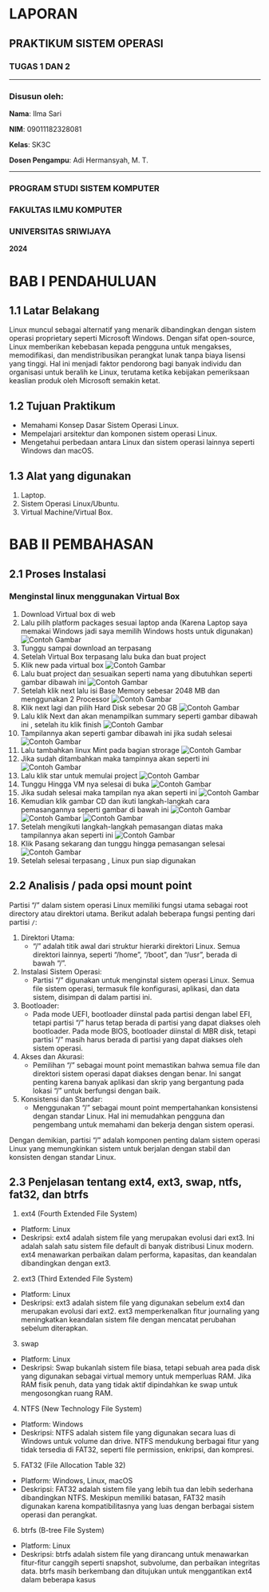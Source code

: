 # LAPORAN
## PRAKTIKUM SISTEM OPERASI 
### TUGAS 1 DAN 2

---

### Disusun oleh:
**Nama**: Ilma Sari

**NIM**: 09011182328081

**Kelas**: SK3C  

**Dosen Pengampu**: Adi Hermansyah, M. T.

---

### PROGRAM STUDI SISTEM KOMPUTER  
### FAKULTAS ILMU KOMPUTER  
### UNIVERSITAS SRIWIJAYA  
**2024**

# BAB I PENDAHULUAN 
## 1.1 Latar Belakang
Linux muncul sebagai alternatif yang menarik dibandingkan dengan sistem operasi proprietary seperti Microsoft Windows. Dengan sifat open-source, Linux memberikan kebebasan kepada pengguna untuk mengakses, memodifikasi, dan mendistribusikan perangkat lunak tanpa biaya lisensi yang tinggi. Hal ini menjadi faktor pendorong bagi banyak individu dan organisasi untuk beralih ke Linux, terutama ketika kebijakan pemeriksaan keaslian produk oleh Microsoft semakin ketat.

## 1.2 Tujuan Praktikum
- Memahami Konsep Dasar Sistem Operasi Linux.
- Mempelajari arsitektur dan komponen sistem operasi Linux.
- Mengetahui perbedaan antara Linux dan sistem operasi lainnya seperti Windows dan macOS.

## 1.3 Alat yang digunakan 
1. Laptop.
2. Sistem Operasi Linux/Ubuntu.
3. Virtual Machine/Virtual Box.

# BAB II PEMBAHASAN 
## 2.1 Proses Instalasi 
### Menginstal linux menggunakan Virtual Box
1.	Download Virtual box di web 
2.	Lalu pilih platform packages sesuai laptop anda (Karena Laptop saya memakai Windows jadi saya memilih Windows hosts untuk digunakan)
    ![Contoh Gambar](https://github.com/ilmasari02/Ilma-sari-09011182328081-SK3C-Praktikum-SO/blob/main/Sistem%20Operasi/Screenshot%20(287).png)
3.	Tunggu sampai download an terpasang 
4.	Setelah Virtual Box terpasang lalu buka dan buat project 
5.	Klik new pada virtual box
    ![Contoh Gambar](https://github.com/ilmasari02/Ilma-sari-09011182328081-SK3C-Praktikum-SO/blob/main/Sistem%20Operasi/Screenshot%20(304).png)
6.	Lalu buat project dan sesuaikan seperti nama yang dibutuhkan seperti gambar dibawah ini
    ![Contoh Gambar](https://github.com/ilmasari02/Ilma-sari-09011182328081-SK3C-Praktikum-SO/blob/main/Sistem%20Operasi/Screenshot%20(305).png)
7.	Setelah klik next lalu isi Base Memory sebesar 2048 MB dan menggunakan 2 Processor
    ![Contoh Gambar](https://github.com/ilmasari02/Ilma-sari-09011182328081-SK3C-Praktikum-SO/blob/main/Sistem%20Operasi/Screenshot%20(306).png)
8.	Klik next lagi dan pilih Hard Disk sebesar 20 GB
    ![Contoh Gambar](https://github.com/ilmasari02/Ilma-sari-09011182328081-SK3C-Praktikum-SO/blob/main/Sistem%20Operasi/Screenshot%20(307).png)
9.	Lalu klik Next dan akan menampilkan summary seperti gambar dibawah ini , setelah itu klik finish
    ![Contoh Gambar](https://github.com/ilmasari02/Ilma-sari-09011182328081-SK3C-Praktikum-SO/blob/main/Sistem%20Operasi/Screenshot%20(308).png)
10.	Tampilannya akan seperti gambar dibawah ini jika sudah selesai
    ![Contoh Gambar](https://github.com/ilmasari02/Ilma-sari-09011182328081-SK3C-Praktikum-SO/blob/main/Sistem%20Operasi/Screenshot%20(309).png)
11.	Lalu tambahkan linux Mint pada bagian strorage
    ![Contoh Gambar](https://github.com/ilmasari02/Ilma-sari-09011182328081-SK3C-Praktikum-SO/blob/main/Sistem%20Operasi/Screenshot%20(310).png)
12.	Jika sudah ditambahkan maka tampinnya akan seperti ini
    ![Contoh Gambar](https://github.com/ilmasari02/Ilma-sari-09011182328081-SK3C-Praktikum-SO/blob/main/Sistem%20Operasi/Screenshot%20(311).png)
13. Lalu klik star untuk memulai project
    ![Contoh Gambar](https://github.com/ilmasari02/Ilma-sari-09011182328081-SK3C-Praktikum-SO/blob/main/Sistem%20Operasi/Screenshot%20(312).png)
14. Tunggu Hingga VM nya selesai di buka
    ![Contoh Gambar](https://github.com/ilmasari02/Ilma-sari-09011182328081-SK3C-Praktikum-SO/blob/main/Sistem%20Operasi/Screenshot%20(313).png)
15.	Jika sudah selesai maka tampilan nya akan seperti ini
    ![Contoh Gambar](https://github.com/ilmasari02/Ilma-sari-09011182328081-SK3C-Praktikum-SO/blob/main/Sistem%20Operasi/Screenshot%20(314).jpeg)
16. Kemudian klik gambar CD dan ikuti langkah-langkah cara pemasangannya seperti gambar di bawah ini
    ![Contoh Gambar](https://github.com/ilmasari02/Ilma-sari-09011182328081-SK3C-Praktikum-SO/blob/main/Sistem%20Operasi/Screenshoot%20(315).jpeg)
    ![Contoh Gambar](https://github.com/ilmasari02/Ilma-sari-09011182328081-SK3C-Praktikum-SO/blob/main/Sistem%20Operasi/Screenshoot%20(316).jpeg)
    ![Contoh Gambar](https://github.com/ilmasari02/Ilma-sari-09011182328081-SK3C-Praktikum-SO/blob/main/Sistem%20Operasi/Screenshoot%20(317).jpeg)
17.	Setelah mengikuti langkah-langkah pemasangan diatas maka tampilannya akan seperti ini
    ![Contoh Gambar](https://github.com/ilmasari02/Ilma-sari-09011182328081-SK3C-Praktikum-SO/blob/main/Sistem%20Operasi/Screenshoot%20(318).jpeg)
18. Klik Pasang sekarang dan tunggu hingga pemasangan selesai
    ![Contoh Gambar](https://github.com/ilmasari02/Ilma-sari-09011182328081-SK3C-Praktikum-SO/blob/main/Sistem%20Operasi/Screenshoot%20(319).jpeg)
19.	Setelah selesai terpasang , Linux pun siap digunakan

## 2.2 Analisis / pada opsi mount point
Partisi “/” dalam sistem operasi Linux memiliki fungsi utama sebagai root directory atau direktori utama. Berikut adalah beberapa fungsi penting dari partisi `/`:
1. Direktori Utama:
   - “/” adalah titik awal dari struktur hierarki direktori Linux. Semua direktori lainnya, seperti “/home”, “/boot”, dan “/usr”, berada di bawah “/”.
2. Instalasi Sistem Operasi:
   - Partisi “/” digunakan untuk menginstal sistem operasi Linux. Semua file sistem operasi, termasuk file konfigurasi, aplikasi, dan data sistem, disimpan di dalam partisi ini.
3. Bootloader:
   - Pada mode UEFI, bootloader diinstal pada partisi dengan label EFI, tetapi partisi “/” harus tetap berada di partisi yang dapat diakses oleh bootloader. Pada mode BIOS, bootloader diinstal di MBR disk, tetapi partisi “/” masih harus berada di partisi yang dapat diakses oleh sistem operasi.
4. Akses dan Akurasi:
   - Pemilihan “/” sebagai mount point memastikan bahwa semua file dan direktori sistem operasi dapat diakses dengan benar. Ini sangat penting karena banyak aplikasi dan skrip yang bergantung pada lokasi “/” untuk berfungsi dengan baik.
5. Konsistensi dan Standar:
   - Menggunakan “/” sebagai mount point mempertahankan konsistensi dengan standar Linux. Hal ini memudahkan pengguna dan pengembang untuk memahami dan bekerja dengan sistem operasi.
     
Dengan demikian, partisi “/” adalah komponen penting dalam sistem operasi Linux yang memungkinkan sistem untuk berjalan dengan stabil dan konsisten dengan standar Linux.

## 2.3 Penjelasan tentang ext4, ext3, swap, ntfs, fat32, dan btrfs
1. ext4 (Fourth Extended File System)
  -	Platform: Linux
  -	Deskripsi: ext4 adalah sistem file yang merupakan evolusi dari ext3. Ini adalah salah satu sistem file default di banyak distribusi Linux modern. ext4 menawarkan perbaikan dalam performa, kapasitas, dan keandalan dibandingkan dengan ext3.
2. ext3 (Third Extended File System)
  -	Platform: Linux
  -	Deskripsi: ext3 adalah sistem file yang digunakan sebelum ext4 dan merupakan evolusi dari ext2. ext3 memperkenalkan fitur journaling yang meningkatkan keandalan sistem file dengan mencatat perubahan sebelum diterapkan.
3. swap
  -	Platform: Linux
  -	Deskripsi: Swap bukanlah sistem file biasa, tetapi sebuah area pada disk yang digunakan sebagai virtual memory untuk memperluas RAM. Jika RAM fisik penuh, data yang tidak aktif dipindahkan ke swap untuk mengosongkan ruang RAM.
4. NTFS (New Technology File System)
  -	Platform: Windows
  -	Deskripsi: NTFS adalah sistem file yang digunakan secara luas di Windows untuk volume dan drive. NTFS mendukung berbagai fitur yang tidak tersedia di FAT32, seperti file permission, enkripsi, dan kompresi.
5. FAT32 (File Allocation Table 32)
  -	Platform: Windows, Linux, macOS
  -	Deskripsi: FAT32 adalah sistem file yang lebih tua dan lebih sederhana dibandingkan NTFS. Meskipun memiliki batasan, FAT32 masih digunakan karena kompatibilitasnya yang luas dengan berbagai sistem operasi dan perangkat.
6. btrfs (B-tree File System)
  -	Platform: Linux
  -	Deskripsi: btrfs adalah sistem file yang dirancang untuk menawarkan fitur-fitur canggih seperti snapshot, subvolume, dan perbaikan integritas data. btrfs masih berkembang dan ditujukan untuk menggantikan ext4 dalam beberapa kasus
